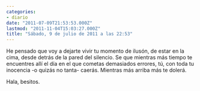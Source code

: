 ```yaml
---
categories:
- diario
date: "2011-07-09T21:53:53.000Z"
lastmod: "2011-11-04T15:03:27.000Z"
title: "Sábado, 9 de julio de 2011 a las 22:53"
---
```


He pensado que voy a dejarte vivir tu momento de ilusón, de estar en la cima, desde detrás de la pared del silencio. Se que mientras más tiempo te encuentres allí­ el dí­a en el que cometas demasiados errores, tú, con toda tu inocencia -o quizás  no tanta- caerás. Mientras más arriba más te dolerá.

Hala, besitos.